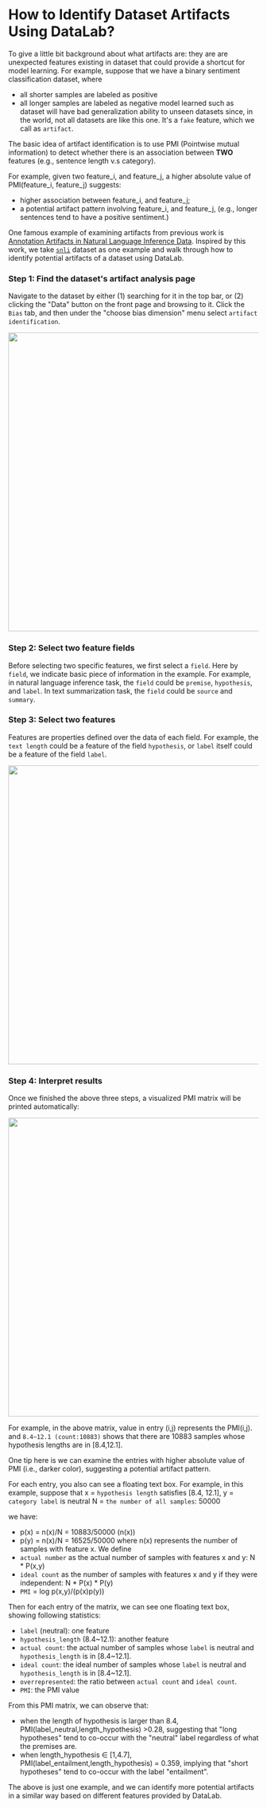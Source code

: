 # How to Identify Dataset Artifacts Using DataLab?

To give a little bit background about what artifacts are: 
they are are unexpected features existing in dataset that could provide a shortcut for model learning. For example, suppose that we have a binary 
sentiment classification dataset, where
* all shorter samples are labeled as positive
* all longer samples are labeled as negative
model learned such as dataset will have bad generalization ability to unseen datasets since, in the world, not all datasets are like this one. It's a `fake` feature, which we 
call as `artifact`.



The basic idea of artifact identification is to use PMI (Pointwise mutual information) to detect whether there
is an association between **TWO** features (e.g., sentence length v.s category).

For example, given two feature_i, and feature_j, a higher absolute value of PMI(feature_i, feature_j) 
suggests: 
* higher association between feature_i, and feature_j; 
* a potential artifact pattern involving feature_i, and feature_j, (e.g., longer sentences tend to have a positive sentiment.)


One famous example of examining artifacts from previous work is [Annotation Artifacts in Natural Language Inference Data](https://arxiv.org/pdf/1803.02324.pdf).
Inspired by this work, we take [`snli`](http://datalab.nlpedia.ai/normal_dataset/617794bfb7314cb4146d2384/dataset_bias) dataset 
as one example and walk through how to identify potential artifacts of a dataset using DataLab.
 


### Step 1: Find the dataset's artifact analysis page
Navigate to the dataset by either (1) searching for it in the top bar, or (2) clicking the "Data" button on the front page and browsing to it.
Click the `Bias` tab, and then under the "choose bias dimension" menu select `artifact identification`.


<img src="https://user-images.githubusercontent.com/59123869/154880168-d6def7f6-2833-4665-a490-3cb09fd199d4.png" width="600"/>


 


### Step 2: Select two feature fields

Before selecting two specific features, we first select a `field`.
Here by `field`, we indicate basic piece of information in the example.
For example, in natural language inference task, the `field` could be `premise`, `hypothesis`, and `label`.
In text summarization task, the `field` could be `source` and `summary`.


### Step 3: Select two features
Features are properties defined over the data of each field. For example,
the `text length` could be a feature of the field `hypothesis`, or `label` itself could be a feature of the field `label`.


<img src="https://user-images.githubusercontent.com/59123869/154881277-c1b1de9a-3a07-4446-8a2b-e9fbad161d75.png" width="600"/>



### Step 4: Interpret results
Once we finished the above three steps, a visualized PMI matrix will be printed automatically:
 


<img src="https://user-images.githubusercontent.com/59123869/154881323-0e614f18-571d-4340-b991-91e5b35f3f80.png" width="600"/>



For example, in the above matrix, value in entry (i,j) represents the PMI(i,j).
and `8.4~12.1 (count:10883)` shows that there are 10883 samples whose hypothesis lengths are in [8.4,12.1].


One tip here is we can examine the entries with higher absolute value of PMI (i.e., darker color), suggesting a potential artifact pattern.

For each entry, you also can see a floating text box. For example, in this example, suppose that
x = `hypothesis length` satisfies [8.4, 12.1],
y = `category label` is neutral
N = `the number of all samples`: 50000

we have:

* p(x) = n(x)/N = 10883/50000  (n(x))
* p(y) = n(x)/N = 16525/50000
where n(x) represents the number of samples with feature x.
We define
* `actual number` as the actual number of samples with features x and y: N * P(x,y) 
* `ideal count` as the number of samples with features x and y if they were independent: N * P(x) * P(y)
* `PMI` = log p(x,y)/(p(x)p(y))

Then for each entry of the matrix, we can see one floating text box, showing following statistics:
* `label` (neutral): one feature
* `hypothesis_length` (8.4~12.1): another feature
* `actual count`: the actual number of samples whose `label` is neutral and `hypothesis_length` is in [8.4~12.1].
* `ideal count`: the ideal number of samples whose `label` is neutral and `hypothesis_length` is in [8.4~12.1].
* `overrepresented`: the ratio between `actual count` and `ideal count`.
* `PMI`: the PMI value  

From this PMI matrix, we can observe that:
* when the length of hypothesis is larger than 8.4, PMI(label_neutral,length_hypothesis) >0.28, suggesting that "long hypotheses" tend to co-occur with 
  the "neutral" label regardless of what the premises are.
* when length_hypothesis ∈ [1,4.7], PMI(label_entailment,length_hypothesis) = 0.359, implying that "short hypotheses" tend to co-occur 
  with the label "entailment".

The above is just one example, and we can identify more potential artifacts in a similar way based on different features provided by DataLab.
